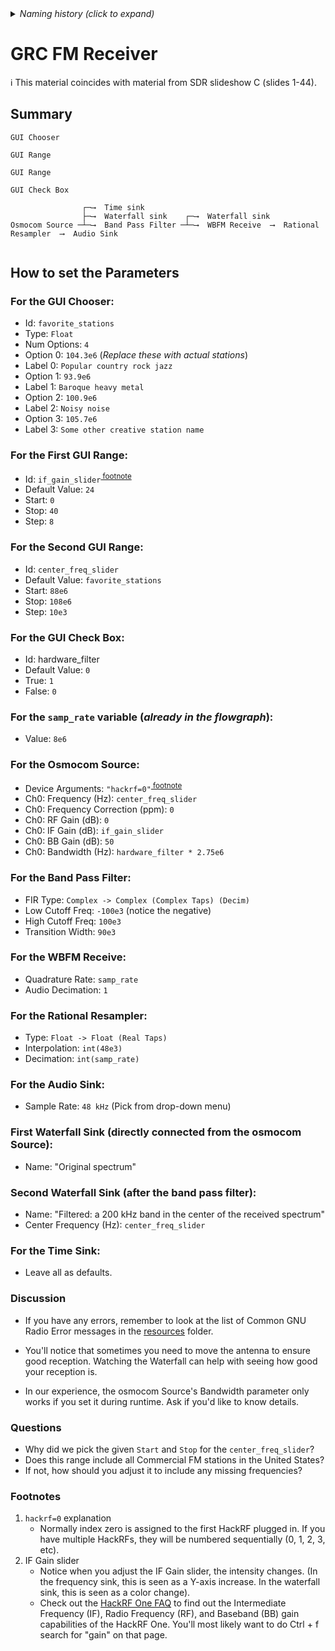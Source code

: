 <details><summary><i>Naming history (click to expand)</i></summary>
<pre>
2023 Aug 18: 030_GRC_FM_Receiver.md
2023 Aug 18: 030_GNU_Radio_FM_Receiver.md
2023 May 22: 020_GNU_Radio_FM_Receiver.md
2022 Aug 30: 210-GNU-Radio-FM-Receiver.md
2022 Aug 08: 110-GNU-Radio-FM-Receiver.md
</pre>
</details>

# GRC FM Receiver

ℹ️ This material coincides with material from SDR slideshow C (slides 1-44).

## Summary

```
GUI Chooser

GUI Range

GUI Range

GUI Check Box

                ┌─⟶  Time sink
                ├─⟶  Waterfall sink    ┌─⟶  Waterfall sink                                             
Osmocom Source ─┴─⟶  Band Pass Filter ─┴─⟶  WBFM Receive  ⟶  Rational Resampler  ⟶  Audio Sink                          
                                     

```


## How to set the Parameters

### For the GUI Chooser:

- Id: `favorite_stations`
- Type: `Float`
- Num Options: `4`
- Option 0: `104.3e6`  (_Replace these with actual stations_)
- Label 0: `Popular country rock jazz`  
- Option 1: `93.9e6`
- Label 1: `Baroque heavy metal`
- Option 2: `100.9e6`
- Label 2: `Noisy noise`
- Option 3: `105.7e6`
- Label 3: `Some other creative station name`


### For the First GUI Range:

- Id: `if_gain_slider`<sup>[ footnote](https://github.com/python-can-define-radio/sdr-course/blob/main/classroom_activities/Ch01_Diving_in_Headfirst/030_GRC_FM_Receiver.md#footnotes)</sup>
- Default Value: `24`
- Start: `0`
- Stop: `40`
- Step: `8`

### For the Second GUI Range:

- Id: `center_freq_slider`
- Default Value: `favorite_stations`
- Start: `88e6`
- Stop: `108e6`
- Step: `10e3`

### For the GUI Check Box:


- Id: hardware_filter  
- Default Value: `0`
- True: `1`
- False: `0`

### For the `samp_rate` variable (_already in the flowgraph_):

- Value: `8e6`

### For the Osmocom Source:

- Device Arguments: `"hackrf=0"`<sup>[ footnote](https://github.com/python-can-define-radio/sdr-course/blob/main/classroom_activities/Ch01_Diving_in_Headfirst/030_GRC_FM_Receiver.md#footnotes)</sup>
- Ch0: Frequency (Hz): `center_freq_slider`
- Ch0: Frequency Correction (ppm): `0`
- Ch0: RF Gain (dB): `0`
- Ch0: IF Gain (dB): `if_gain_slider`
- Ch0: BB Gain (dB): `50`
- Ch0: Bandwidth (Hz): `hardware_filter * 2.75e6`

### For the Band Pass Filter:

- FIR Type: `Complex -> Complex (Complex Taps) (Decim)`
- Low Cutoff Freq: `-100e3` (notice the negative)
- High Cutoff Freq: `100e3`
- Transition Width: `90e3`

### For the WBFM Receive:

- Quadrature Rate: `samp_rate`
- Audio Decimation: `1`

### For the Rational Resampler:

- Type: `Float -> Float (Real Taps)`
- Interpolation: `int(48e3)`
- Decimation: `int(samp_rate)`

### For the Audio Sink:

- Sample Rate: `48 kHz` (Pick from drop-down menu)

### First Waterfall Sink (directly connected from the osmocom Source):

- Name: "Original spectrum"

### Second Waterfall Sink (after the band pass filter):

- Name: "Filtered: a 200 kHz band in the center of the received spectrum"
- Center Frequency (Hz): `center_freq_slider`

### For the Time Sink:

- Leave all as defaults.

### Discussion

- If you have any errors, remember to look at the list of Common GNU Radio Error messages in the [resources](https://github.com/python-can-define-radio/sdr-course/tree/main/resources) folder.

- You'll notice that sometimes you need to move the antenna to ensure good reception. Watching the Waterfall can help with seeing how good your reception is.

- In our experience, the osmocom Source's Bandwidth parameter only works if you set it during runtime. Ask if you'd like to know details.

### Questions

- Why did we pick the given `Start` and `Stop` for the `center_freq_slider`?
- Does this range include all Commercial FM stations in the United States?
- If not, how should you adjust it to include any missing frequencies?

### Footnotes
1. `hackrf=0` explanation
    - Normally index zero is assigned to the first HackRF plugged in. If you have multiple HackRFs, they will be numbered sequentially (0, 1, 2, 3, etc).
2. IF Gain slider
    - Notice when you adjust the IF Gain slider, the intensity changes. (In the frequency sink, this is seen as a Y-axis increase. In the waterfall sink, this is seen as a color change).
    - Check out the [HackRF One FAQ](https://hackrf.readthedocs.io/en/latest/faq.html) to find out the Intermediate Frequency (IF), Radio Frequency (RF), and Baseband (BB) gain capabilities of the HackRF One. You'll most likely want to do Ctrl + f search for "gain" on that page.
